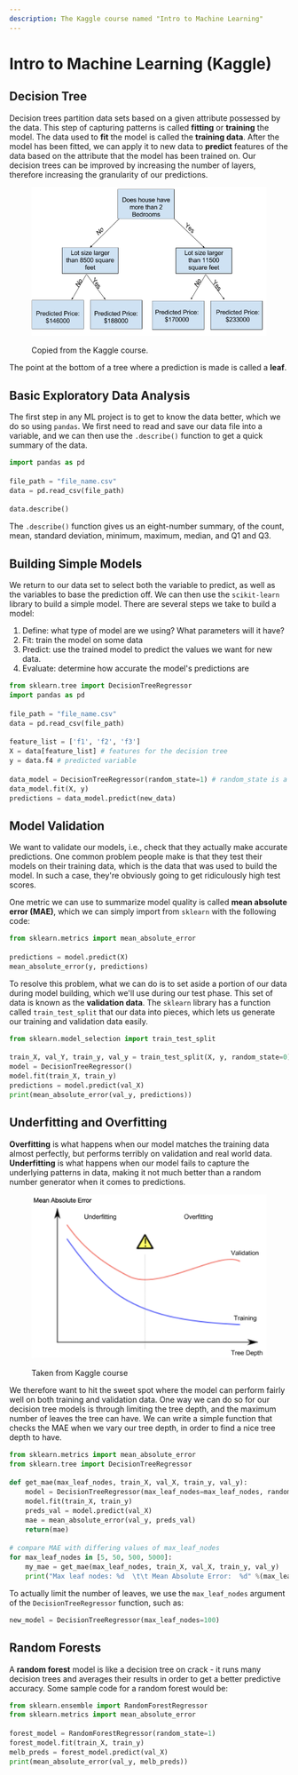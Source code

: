 ```yaml
---
description: The Kaggle course named "Intro to Machine Learning"
---
```


# Intro to Machine Learning (Kaggle)

## Decision Tree

Decision trees partition data sets based on a given attribute possessed by the data. This step of capturing patterns is called **fitting** or **training** the model. The data used to **fit** the model is called the **training data**. After the model has been fitted, we can apply it to new data to **predict** features of the data based on the attribute that the model has been trained on. Our decision trees can be improved by increasing the number of layers, therefore increasing the granularity of our predictions.

<figure><img src="../.gitbook/assets/image (1).png" alt=""><figcaption><p>Copied from the Kaggle course.</p></figcaption></figure>

The point at the bottom of a tree where a prediction is made is called a **leaf**.

## Basic Exploratory Data Analysis

The first step in any ML project is to get to know the data better, which we do so using `pandas`. We first need to read and save our data file into a variable, and we can then use the `.describe()` function to get a quick summary of the data.

```python
import pandas as pd

file_path = "file_name.csv"
data = pd.read_csv(file_path)

data.describe()
```

The `.describe()` function gives us an eight-number summary, of the count, mean, standard deviation, minimum, maximum, median, and Q1 and Q3.

## Building Simple Models

We return to our data set to select both the variable to predict, as well as the variables to base the prediction off. We can then use the `scikit-learn` library to build a simple model. There are several steps we take to build a model:

1. Define: what type of model are we using? What parameters will it have?
2. Fit: train the model on some data
3. Predict: use the trained model to predict the values we want for new data.
4. Evaluate: determine how accurate the model's predictions are

```python
from sklearn.tree import DecisionTreeRegressor
import pandas as pd

file_path = "file_name.csv"
data = pd.read_csv(file_path)

feature_list = ['f1', 'f2', 'f3']
X = data[feature_list] # features for the decision tree
y = data.f4 # predicted variable

data_model = DecisionTreeRegressor(random_state=1) # random_state is a seed
data_model.fit(X, y)
predictions = data_model.predict(new_data)
```

## Model Validation

We want to validate our models, i.e., check that they actually make accurate predictions. One common problem people make is that they test their models on their training data, which is the data that was used to build the model. In such a case, they're obviously going to get ridiculously high test scores.

One metric we can use to summarize model quality is called **mean absolute error (MAE)**, which we can simply import from `sklearn` with the following code:

```python
from sklearn.metrics import mean_absolute_error

predictions = model.predict(X)
mean_absolute_error(y, predictions)
```

To resolve this problem, what we can do is to set aside a portion of our data during model building, which we'll use during our test phase. This set of data is known as the **validation data**. The `sklearn` library has a function called `train_test_split` that our data into pieces, which lets us generate our training and validation data easily.

```python
from sklearn.model_selection import train_test_split

train_X, val_Y, train_y, val_y = train_test_split(X, y, random_state=0)
model = DecisionTreeRegressor()
model.fit(train_X, train_y)
predictions = model.predict(val_X)
print(mean_absolute_error(val_y, predictions))
```

## Underfitting and Overfitting

**Overfitting** is what happens when our model matches the training data almost perfectly, but performs terribly on validation and real world data. **Underfitting** is what happens when our model fails to capture the underlying patterns in data, making it not much better than a random number generator when it comes to predictions.

<figure><img src="../.gitbook/assets/image.png" alt=""><figcaption><p>Taken from Kaggle course</p></figcaption></figure>

We therefore want to hit the sweet spot where the model can perform fairly well on both training and validation data. One way we can do so for our decision tree models is through limiting the tree depth, and the maximum number of leaves the tree can have. We can write a simple function that checks the MAE when we vary our tree depth, in order to find a nice tree depth to have.

```python
from sklearn.metrics import mean_absolute_error
from sklearn.tree import DecisionTreeRegressor

def get_mae(max_leaf_nodes, train_X, val_X, train_y, val_y):
    model = DecisionTreeRegressor(max_leaf_nodes=max_leaf_nodes, random_state=0)
    model.fit(train_X, train_y)
    preds_val = model.predict(val_X)
    mae = mean_absolute_error(val_y, preds_val)
    return(mae)
    
# compare MAE with differing values of max_leaf_nodes
for max_leaf_nodes in [5, 50, 500, 5000]:
    my_mae = get_mae(max_leaf_nodes, train_X, val_X, train_y, val_y)
    print("Max leaf nodes: %d  \t\t Mean Absolute Error:  %d" %(max_leaf_nodes, my_mae))
```

To actually limit the number of leaves, we use the `max_leaf_nodes` argument of the `DecisionTreeRegressor` function, such as:

```python
new_model = DecisionTreeRegressor(max_leaf_nodes=100)
```

## Random Forests

A **random forest** model is like a decision tree on crack - it runs many decision trees and averages their results in order to get a better predictive accuracy. Some sample code for a random forest would be:

```python
from sklearn.ensemble import RandomForestRegressor
from sklearn.metrics import mean_absolute_error

forest_model = RandomForestRegressor(random_state=1)
forest_model.fit(train_X, train_y)
melb_preds = forest_model.predict(val_X)
print(mean_absolute_error(val_y, melb_preds))
```
